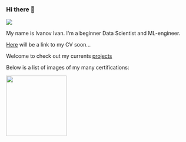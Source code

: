 ### Hi there 👋

![](https://komarev.com/ghpvc/?username=Abitofbrain)


My name is Ivanov Ivan. I'm a beginner Data Scientist and ML-engineer.

[Here](https://hh.ru) will be a link to my CV soon...

Welcome to check out my currents [projects](https://github.com/Abitofbrain/learning_projects)

Below is a list of images of my many certifications:

<img src="https://camo.githubusercontent.com/970c663d5c0912cf8d3f4bd4bee8739f33826bf5ccc00767daa3db216c619212/68747470733a2f2f73332e616d617a6f6e6177732e636f6d2f636f7572736572615f6173736574732f6d6574615f696d616765732f67656e6572617465642f43455254494649434154455f4c414e44494e475f504147452f43455254494649434154455f4c414e44494e475f504147457e4b5442523342384b4b4256452f43455254494649434154455f4c414e44494e475f504147457e4b5442523342384b4b4256452e6a706567" height="164"/></h1>



<!--
**Abitofbrain/Abitofbrain** is a ✨ _special_ ✨ repository because its `README.md` (this file) appears on your GitHub profile.

Here are some ideas to get you started:

- 🔭 I’m currently working on ...
- 🌱 I’m currently learning ...
- 👯 I’m looking to collaborate on ...
- 🤔 I’m looking for help with ...
- 💬 Ask me about ...
- 📫 How to reach me: ...
- 😄 Pronouns: ...
- ⚡ Fun fact: ...
-->
